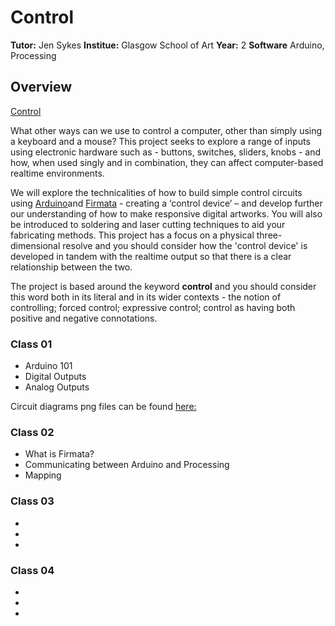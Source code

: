 # Control

**Tutor:** Jen Sykes
**Institue:** Glasgow School of Art
**Year:** 2
**Software** Arduino, Processing


## Overview
[Control](https://canvas.gsa.ac.uk/courses/671/pages/control-overview?module_item_id=41512)

What other ways can we use to control a computer, other than simply using a keyboard and a mouse? This project seeks to explore a range of inputs using electronic hardware such as - buttons, switches, sliders, knobs - and how, when used singly and in combination, they can affect computer-based realtime environments.
 

We will explore the technicalities of how to build simple control circuits using [Arduino](https://www.arduino.cc/)and [Firmata](https://github.com/firmata/arduino) - creating a ‘control device’ – and develop further our understanding of how to make responsive digital artworks. You will also be introduced to soldering and laser cutting techniques to aid your fabricating methods. This project has a focus on a physical three-dimensional resolve and you should consider how the 'control device' is developed in tandem with the realtime output so that there is a clear relationship between the two. 
 
The project is based around the keyword **control** and you should consider this word both in its literal and in its wider contexts - the notion of controlling; forced control; expressive control; control as having both positive and negative connotations.

### Class 01

- Arduino 101
- Digital Outputs
- Analog Outputs

Circuit diagrams png files can be found [here:](https://github.com/gsa-ixd/Control/tree/master/Class01)

### Class 02
- What is Firmata?
- Communicating between Arduino and Processing
- Mapping

### Class 03
- 
- 
-
### Class 04
- 
- 
-
